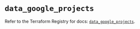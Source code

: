 # `data_google_projects`

Refer to the Terraform Registry for docs: [`data_google_projects`](https://registry.terraform.io/providers/hashicorp/google/5.17.0/docs/data-sources/projects).
